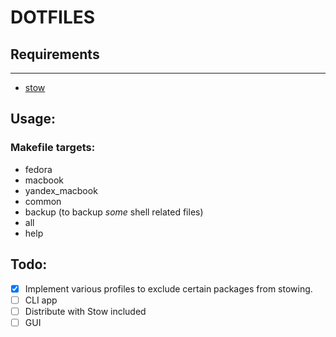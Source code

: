 # DOTFILES

## Requirements
___
- [stow](https://www.gnu.org/software/stow/manual/stow.html)


## Usage:


### Makefile targets:
- fedora
- macbook
- yandex_macbook
- common
- backup (to backup *some* shell related files)
- all
- help


## Todo:
- [x] Implement various profiles to exclude certain packages from stowing.
- [ ] CLI app
- [ ] Distribute with Stow included
- [ ] GUI

